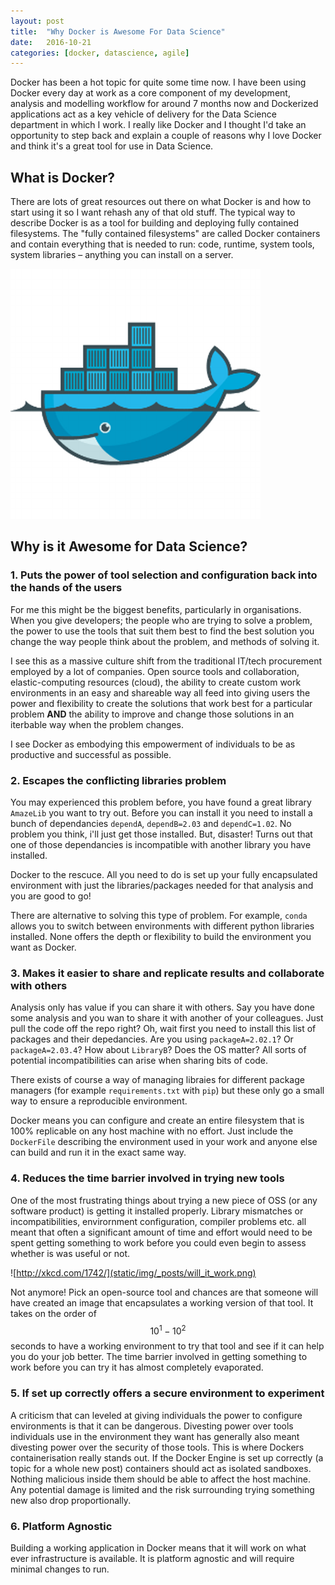 ```yaml
---
layout: post
title:  "Why Docker is Awesome For Data Science"
date:   2016-10-21
categories: [docker, datascience, agile]
---
```


Docker has been a hot topic for quite some time now. I have been using Docker every day at work as a core component of my development, analysis and modelling workflow for around 7 months now and Dockerized applications act as a key vehicle of delivery for the Data Science department in which I work. I really like Docker and I thought I'd take an opportunity to step back and explain a couple of reasons why I love Docker and think it's a great tool for use in Data Science. 

## What is Docker?

There are lots of great resources out there on what Docker is and how to start using it so I want rehash any of that old stuff. The typical way to describe Docker is as a tool for building and deploying fully contained filesystems. The "fully contained filesystems" are called Docker containers and contain everything that is needed to run: code, runtime, system tools, system libraries – anything you can install on a server.

![You will love this whale](static/img/_posts/docker.png)

## Why is it Awesome for Data Science?

### 1. Puts the power of tool selection and configuration back into the hands of the users

For me this might be the biggest benefits, particularly in organisations. When you give developers; the people who are trying to solve a problem, the power to use the tools that suit them best to find the best solution you change the way people think about the problem, and methods of solving it. 

I see this as a massive culture shift from the traditional IT/tech procurement employed by a lot of companies. Open source tools and collaboration, elastic-computing resources (cloud), the ability to create custom work environments in an easy and shareable way all feed into giving users the power and flexibility to create the solutions that work best for a particular problem **AND** the ability to improve and change those solutions in an iterbable way when the problem changes.

I see Docker as embodying this empowerment of individuals to be as productive and successful as possible.

### 2. Escapes the conflicting libraries problem

You may experienced this problem before, you have found a great library `AmazeLib` you want to try out. Before you can install it you need to install a bunch of dependancies `dependA`, `dependB=2.03` and `dependC=1.02`. No problem you think, i'll just get those installed. But, disaster! Turns out that one of those dependancies is incompatible with another library you have installed. 

Docker to the rescuce. All you need to do is set up your fully encapsulated environment with just the libraries/packages needed for that analysis and you are good to go! 

There are alternative to solving this type of problem. For example, `conda` allows you to switch between environments with different python libraries installed. None offers the depth or flexibility to build the environment you want as Docker.


### 3. Makes it easier to share and replicate results and collaborate with others

Analysis only has value if you can share it with others. Say you have done some analysis and you wan to share it with another of your colleagues. Just pull the code off the repo right? Oh, wait first you need to install this list of packages and their depedancies. Are  you using `packageA=2.02.1`? Or `packageA=2.03.4`? How about `LibraryB`? Does the OS matter? All sorts of potential incompatibilities can arise when sharing bits of code.

There exists of course a way of managing libraies for different package managers (for example `requirements.txt` with `pip`) but these only go a small way to ensure a reproducible environment. 
	
Docker means you can configure and create an entire filesystem that is 100% replicable on any host machine with no effort. Just include the `DockerFile` describing the environment used in your work and anyone else can build and run it in the exact same way.
	
### 4. Reduces the time barrier involved in trying new tools

One of the most frustrating things about trying a new piece of OSS (or any software product) is getting it installed properly. Library mismatches or incompatibilities, envirornment configuration, compiler problems etc. all meant that often a significant amount of time and effort would need to be spent getting something to work before you could even begin to assess whether is was useful or not.

![http://xkcd.com/1742/](static/img/_posts/will_it_work.png)

Not anymore! Pick an open-source tool and chances are that someone will have created an image  that encapsulates a working version of that tool. It takes on the order of $$10^1-10^2$$ seconds to have a working environment to try that tool and see if it can help you do your job better. The time barrier involved in getting something to work before you can try it has almost completely evaporated.

### 5. If set up correctly offers a secure environment to experiment

A criticism that can leveled at giving individuals the power to configure environments is that it can be dangerous. Divesting power over tools individuals use in the environment they want has generally also meant divesting power over the security of those tools. This is where Dockers containerisation really stands out. If the Docker Engine is set up correctly (a topic for a whole new post) containers should act as isolated sandboxes. Nothing malicious inside them should be able to affect the host machine. Any potential damage is limited and the risk surrounding trying something new also drop proportionally.

### 6. Platform Agnostic

Building a working application in Docker means that it will work on what ever infrastructure is available. It is platform agnostic and will require minimal changes to run.